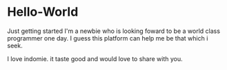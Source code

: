 # Hello-World
Just getting started
I'm a newbie who is looking foward to be a world class programmer one day. I guess this platform can help me be that which i seek.

I love indomie. it taste good and would love to share with you.
